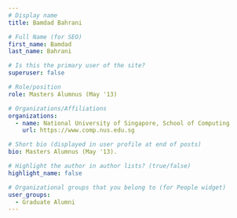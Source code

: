 ```yaml
---
# Display name
title: Bamdad Bahrani

# Full Name (for SEO) 
first_name: Bamdad
last_name: Bahrani

# Is this the primary user of the site?
superuser: false

# Role/position
role: Masters Alumnus (May '13)

# Organizations/Affiliations
organizations:
  - name: National University of Singapore, School of Computing
    url: https://www.comp.nus.edu.sg

# Short bio (displayed in user profile at end of posts)
bio: Masters Alumnus (May '13). 

# Highlight the author in author lists? (true/false)
highlight_name: false

# Organizational groups that you belong to (for People widget)
user_groups:
  - Graduate Alumni
---
```

